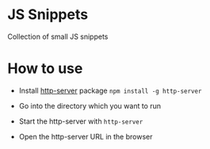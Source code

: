 # JS Snippets
Collection of small JS snippets

# How to use
- Install [http-server](https://www.npmjs.com/package/http-server) package
`npm install -g http-server`

- Go into the directory which you want to run

- Start the http-server with `http-server`

- Open the http-server URL in the browser
